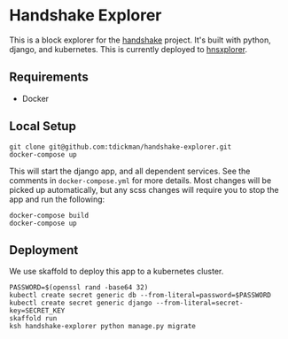 # Handshake Explorer

This is a block explorer for the [handshake](https://handshake.org) project.
It's built with python, django, and kubernetes. This is currently deployed to
[hnsxplorer](https://hnsxplorer.com).

## Requirements

* Docker

## Local Setup

```
git clone git@github.com:tdickman/handshake-explorer.git
docker-compose up
```

This will start the django app, and all dependent services. See the comments in
`docker-compose.yml` for more details. Most changes will be picked up
automatically, but any scss changes will require you to stop the app and run
the following:

```
docker-compose build
docker-compose up
```

## Deployment

We use skaffold to deploy this app to a kubernetes cluster.

```
PASSWORD=$(openssl rand -base64 32)
kubectl create secret generic db --from-literal=password=$PASSWORD
kubectl create secret generic django --from-literal=secret-key=SECRET_KEY
skaffold run
ksh handshake-explorer python manage.py migrate
```
